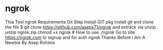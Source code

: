 # ngrok
Thia Tool ngrok Requirements Git Step Install GIT pkg install git and clone the file $ git clone https://github.com/asepx71/ngrok and extrack via unzip . unzip ngrok.zip chmod +x ngrok # How to use ./ngrok Go to site https://ngrok.com to signup and for auth ngrok Thanks Before I Am A Newbie By Asep Rohima
